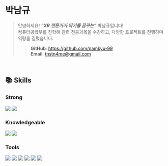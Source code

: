 # 박남규
> 안녕하세요! ***"XR 전문가가 되기를 꿈꾸는"*** 박남규입니다!  
> 컴퓨터공학부를 진학해 관련 전공과목을 수강하고, 다양한 프로젝트를 진행하며 역량을 길렀습니다.  
>> **GitHub**: https://github.com/namkyu-99  
>> **Email**: tnstn4me@gmail.com

<br />

## 📚 Skills
### Strong
<div>
  <img src="https://img.shields.io/badge/unity-000000.svg?style=for-the-badge&logo=unity&logoColor=white" />
  <img src="https://img.shields.io/badge/c%23-642075.svg?style=for-the-badge&logo=c%23&logoColor=white" />
</div>

### Knowledgeable
<div>
  <img src="https://img.shields.io/badge/python-3670A0?style=for-the-badge&logo=python&logoColor=ffdd54" />
  <img src="https://img.shields.io/badge/c%2B%2B-00427E?style=for-the-badge&logo=c%2B%2B&logoColor=white" />
</div>

### Tools
<div>
  <img src="https://img.shields.io/badge/git-F05033.svg?style=for-the-badge&logo=git&logoColor=white" />
  <img src="https://img.shields.io/badge/github-181717.svg?style=for-the-badge&logo=github&logoColor=white" />
  <img src="https://img.shields.io/badge/premiere%20pro-000058.svg?style=for-the-badge&logo=adobepremierepro&logoColor=9494F7" />
  <img src="https://img.shields.io/badge/audition-000058.svg?style=for-the-badge&logo=adobeaudition&logoColor=9494F7" />
  <img src="https://img.shields.io/badge/graphic-gray.svg?style=for-the-badge" />
  <img src="https://img.shields.io/badge/office-gray.svg?style=for-the-badge" />
</div>
